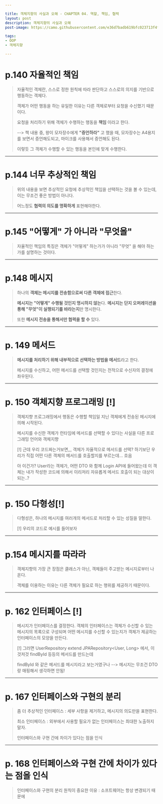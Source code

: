 ```yaml
---

title: 객체지향의 사실과 오해 - CHAPTER 04. 역할, 책임, 협력
layout: post
description: 객체지향의 사실과 오해
post-image: https://camo.githubusercontent.com/e36d7badb619bfc023713f4f5b9d0ba5b84ea9d3b7285fedafd3c77e37dffad2/687474703a2f2f696d6167652e79657332342e636f6d2f6d6f6d6f2f546f70436174653531312f4d6964436174653030352f35313034303237332e6a7067

tags:
- OOP
- 객체지향

---
```


# p.140 자율적인 책임

> 자율적인 객체란, 스스로 정한 원칙에 따라 판단하고 스스로의 의지를 기반으로 행동하는 객체다.
> 
> 객체가 어떤 행동을 하는 유일한 이유는 다른 객체로부터 요청을 수신했기 때문이다.
> 
> 요청을 처리하기 위해 객체가 수행하는 행동을 **책임** 이라고 한다.
> 
> --> 책 내용 중, 왕이 모자장수에게 **"증언하라"** 고 했을 때, 모자장수는 A4용지를 보면서 증언해도되고, 마이크를 사용해서 증언해도 된다.
> 
> 이렇듯 그 객체가 수행할 수 있는 행동을 본인에 맞게 수행한다.

---

# p.144 너무 추상적인 책임

> 위의 내용을 보면 추상적인 요청에 추상적인 책임을 선택하는 것을 볼 수 있는데, 이는 무조건 좋은 방법이 아니다.
> 
> 어느정도 **협력의 의도를 명확하게** 표현해야한다.

---

# p.145 "어떻게" 가 아니라 "무엇을"

> 자율적인 책임의 특징은 객체가 "어떻게" 하는가가 아니라 "무엇" 을 해야 하는 가를 설명하는 것이다.

---

# p.148 메시지

> 하나의 **객체는 메시지를 전송함으로써 다른 객체에 접근**한다.
>
>  **메시지는 "어떻게" 수행될 것인지 명시하지 않는**다. **메시지는 단지 오퍼레이션을 통해 "무엇"이 실행되기를 바라는지**만 명시한다.
> 
> 또한 **메시지 전송을 통해서만 협력을 할 수** 있다.

---

# p. 149 메서드

> **메시지를 처리하기 위해 내부적으로 선택하는 방법을 메서드**라고 한다.
> 
> 메시지를 수신하고, 어떤 메서드를 선택할 것인지는 전적으로 수신자의 결정에 좌우된다.

---

# p. 150 객체지향 프로그래밍 [!]

> 객체지향 프로그래밍에서 행동은 수행할 책임일 지닌 객체에게 전송된 메시지에 의해 시작된다.
> 
> 메시지를 수신한 객체가 런타임에 메서드를 선택할 수 있다는 사실을 다른 프로그래밍 언어와 객체지향
> 
> [!] 근데 우리 코드짜는거보면,,, 객체가 자율적으로 메서드를 선택? 하기보단 우리가 직접 어떤 다른 객체의 메서드를 호출할지를 부르는데... 흐음
> 
> 아 이건가? User라는 객체가, 어떤 DTO 와 함께 Login API에 들어왔는데 이 객체는 내가 작성한 코드에 의해서 이리저리 자유롭게 메서드 호출이 되는 대상이되는..?

---

# p. 150 다형성[!]

> 다형성은, 하나의 메시지를 여러개의 메서드로 처리할 수 있는 성질을 말한다.
> 
> [!] 우리의 코드로 예시를 들어보자

---

# p.154 메시지를 따라라

> 객체지향의 가장 큰 장점은 클래스가 아닌, 객체들이 주고받는 메시지로부터 나온다.
> 
> 객체를 이용하는 이유는 다른 객체가 필요로 하는 행위를 제공하기 때문이다.

---

# p. 162 인터페이스 [!]

> 메시지가 인터페이스를 결정한다. 객체의 인터페이스는 객체가 수신할 수 있는 메시지의 목록으로 구성되며 어떤 메시지를 수신할 수 있는지가 객체가 제공하는 인터페이스의 모양을 만든다.
> 
> [!] 그러면 UserRepository extend JPARepository<User, Long> 에서, 이것저것 findById 등등의 메서드를 만드는데
> 
> findById 와 같은 메서드를 메시지라고 보는거였구나 --> 메시지는 무조건 DTO랑 매핑해서 생각하면 안됨!

---

# p. 167 인터페이스와 구현의 분리

> 좀 더 추상적인 인터페이스 : 세부 사항을 제거하고, 메시지의 의도만을 표현한다.
> 
> 최소 인터페이스 : 외부에서 사용할 필요가 없는 인터페이스는 최대한 노출하지 말자.
> 
> 인터페이스와 구현 간에 차이가 있다는 점을 인식

---

# p. 168 인터페이스와 구현 간에 차이가 있다는 점을 인식

> 인터페이스와 구현의 분리 원칙이 중요한 이유 : 소프트웨어는 항상 변경되기 때문에